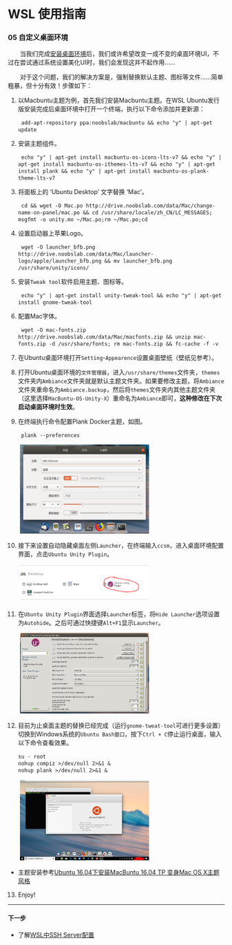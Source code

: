 # WSL 使用指南

### 05 自定义桌面环境

&emsp;&emsp;当我们完成[安装桌面环境](04-安装桌面环境.md)后，我们或许希望改变一成不变的桌面环境UI，不过在尝试通过系统设置美化UI时，我们会发现这并不起作用……

&emsp;&emsp;对于这个问题，我们的解决方案是，强制替换默认主题、图标等文件……简单粗暴，但十分有效！步骤如下：

1. 以Macbuntu主题为例，首先我们安装Macbuntu主题。在WSL Ubuntu发行版安装完成后桌面环境中打开一个终端，执行以下命令添加并更新源：

        add-apt-repository ppa:noobslab/macbuntu && echo "y" | apt-get update

2. 安装主题组件。

        echo "y" | apt-get install macbuntu-os-icons-lts-v7 && echo "y" | apt-get install macbuntu-os-ithemes-lts-v7 && echo "y" | apt-get install plank && echo "y" | apt-get install macbuntu-os-plank-theme-lts-v7

3. 将面板上的 ‘Ubuntu Desktop’ 文字替换 ‘Mac’。

        cd && wget -O Mac.po http://drive.noobslab.com/data/Mac/change-name-on-panel/mac.po && cd /usr/share/locale/zh_CN/LC_MESSAGES; msgfmt -o unity.mo ~/Mac.po;rm ~/Mac.po;cd

4. 设置启动器上苹果Logo。

        wget -O launcher_bfb.png http://drive.noobslab.com/data/Mac/launcher-logo/apple/launcher_bfb.png && mv launcher_bfb.png /usr/share/unity/icons/

5. 安装`Tweak tool`软件启用主题、图标等。

        echo "y" | apt-get install unity-tweak-tool && echo "y" | apt-get install gnome-tweak-tool

6. 配置Mac字体。

        wget -O mac-fonts.zip http://drive.noobslab.com/data/Mac/macfonts.zip && unzip mac-fonts.zip -d /usr/share/fonts; rm mac-fonts.zip && fc-cache -f -v

7. 在Ubuntu桌面环境打开`Setting`-`Appearence`设置桌面壁纸（壁纸见参考）。

8. 打开Ubuntu桌面环境的`文件管理器`，进入`/usr/share/themes`文件夹，`themes`文件夹内`Ambiance`文件夹就是默认主题文件夹。如果要修改主题，将`Ambiance`文件夹重命名为`Ambiance.backup`，然后将`themes`文件夹内其他主题文件夹（这里选择`MacBuntu-OS-Unity-X`）重命名为`Ambiance`即可，**这种修改在下次启动桌面环境时生效**。

9. 在终端执行命令配置Plank Docker主题，如图。

        plank --preferences

&emsp;&emsp;<img width="300" src="../images/05-自定义桌面环境/plank.png">


10. 接下来设置自动隐藏桌面左侧`Launcher`，在终端输入`ccsm`，进入桌面环境配置界面，点击`Ubuntu Unity Plugin`。

&emsp;&emsp;<img width="300" src="../images/05-自定义桌面环境/unity.png">

11. 在`Ubuntu Unity Plugin`界面选择`Launcher`标签，将`Hide Launcher`选项设置为`Autohide`。之后可通过快捷键`Alt+F1`显示`Launcher`。

&emsp;&emsp;<img width="300" src="../images/05-自定义桌面环境/launcher.png">

12. 目前为止桌面主题的替换已经完成（运行`gnome-tweat-tool`可进行更多设置）切换到Windows系统的`Ubuntu Bash窗口`，按下`Ctrl + C`停止运行桌面，输入以下命令查看效果。

        su - root
        nohup compiz >/dev/null 2>&1 &
        nohup plank >/dev/null 2>&1 &

&emsp;&emsp;<img width="300" src="../images/05-自定义桌面环境/mac.png">

* 主题安装参考[Ubuntu 16.04下安装MacBuntu 16.04 TP 变身Mac OS X主题风格](https://www.linuxidc.com/Linux/2016-06/131947.htm)

13. Enjoy!

---
#### 下一步

* 了解[WSL中SSH Server配置](06-不一样的ssh.md)